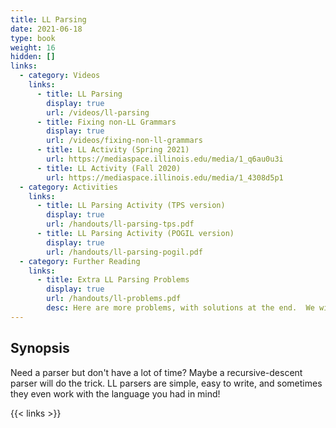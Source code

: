 ```yaml
---
title: LL Parsing
date: 2021-06-18
type: book
weight: 16
hidden: []
links:
  - category: Videos
    links:
      - title: LL Parsing
        display: true
        url: /videos/ll-parsing
      - title: Fixing non-LL Grammars
        display: true
        url: /videos/fixing-non-ll-grammars
      - title: LL Activity (Spring 2021)
        url: https://mediaspace.illinois.edu/media/1_q6au0u3i
      - title: LL Activity (Fall 2020)
        url: https://mediaspace.illinois.edu/media/1_4308d5p1
  - category: Activities
    links:
      - title: LL Parsing Activity (TPS version)
        display: true
        url: /handouts/ll-parsing-tps.pdf
      - title: LL Parsing Activity (POGIL version)
        display: true
        url: /handouts/ll-parsing-pogil.pdf
  - category: Further Reading
    links:
      - title: Extra LL Parsing Problems
        display: true
        url: /handouts/ll-problems.pdf
        desc: Here are more problems, with solutions at the end.  We will not go over them formally in class, but feel free to ask about them if you want.
---
```


## Synopsis

Need a parser but don't have a lot of time?  Maybe a recursive-descent parser
will do the trick.  LL parsers are simple, easy to write, and sometimes they even work
with the language you had in mind!

{{< links >}}
